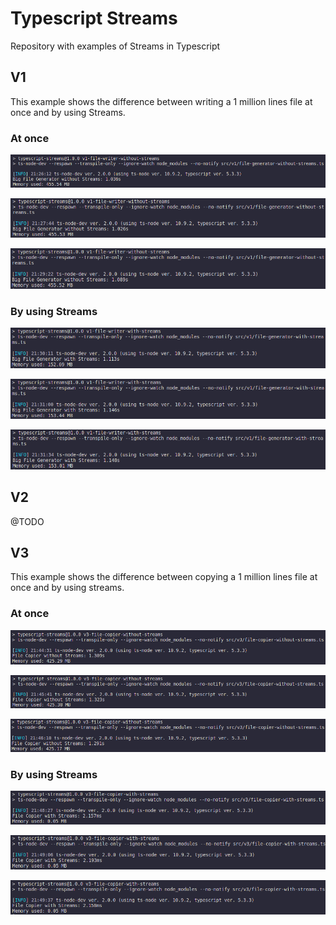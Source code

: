 # Typescript Streams
Repository with examples of Streams in Typescript

## V1
This example shows the difference between writing a 1 million lines file at once and by using Streams.

### At once
![Image 1](https://github.com/gabrielleandro0801/typescript-streams/blob/master/images/v1/v1-file-generator-without-streams-1.png)

![Image 2](https://github.com/gabrielleandro0801/typescript-streams/blob/master/images/v1/v1-file-generator-without-streams-2.png)

![Image 3](https://github.com/gabrielleandro0801/typescript-streams/blob/master/images/v1/v1-file-generator-without-streams-3.png)

### By using Streams
![Image 1](https://github.com/gabrielleandro0801/typescript-streams/blob/master/images/v1/v1-file-generator-with-streams-1.png)

![Image 2](https://github.com/gabrielleandro0801/typescript-streams/blob/master/images/v1/v1-file-generator-with-streams-2.png)

![Image 3](https://github.com/gabrielleandro0801/typescript-streams/blob/master/images/v1/v1-file-generator-with-streams-3.png)

## V2
@TODO

## V3
This example shows the difference between copying a 1 million lines file at once and by using streams.

### At once
![Image 1](https://github.com/gabrielleandro0801/typescript-streams/blob/master/images/v3/v3-file-copier-without-streams-1.png)

![Image 2](https://github.com/gabrielleandro0801/typescript-streams/blob/master/images/v3/v3-file-copier-without-streams-2.png)

![Image 3](https://github.com/gabrielleandro0801/typescript-streams/blob/master/images/v3/v3-file-copier-without-streams-3.png)

### By using Streams
![Image 1](https://github.com/gabrielleandro0801/typescript-streams/blob/master/images/v3/v3-file-copier-with-streams-1.png)

![Image 2](https://github.com/gabrielleandro0801/typescript-streams/blob/master/images/v3/v3-file-copier-with-streams-2.png)

![Image 3](https://github.com/gabrielleandro0801/typescript-streams/blob/master/images/v3/v3-file-copier-with-streams-3.png)
